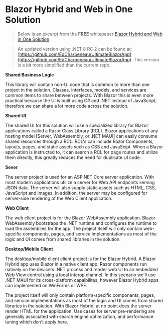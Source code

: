 # Blazor Hybrid and Web in One Solution

> Below is an excerpt from the **FREE** whitepaper [Blazor Hybrid and Web in One Solution](https://www.telerik.com/campaigns/blazor/ebook-blazor-hybrid).

> An updated version using .NET 8 RC 2 can be found at: [https://github.com/EdCharbeneau/UltimateBlazorApp](https://github.com/EdCharbeneau/UltimateBlazorApp). This version is a bit more simplified than the current repo.

**Shared Business Logic**

This library will contain non-UI code that is common to more than one project in the solution. Classes, interfaces, models, and services are common items to share between projects. With Blazor this is even more practical because the UI is built using C# and .NET instead of JavaScript, therefore we can share a lot more code across the solution.

**Shared UI**

The shared UI for this solution will use a specialized library for Blazor applications called a Razor Class Library (RCL). Blazor applications of any hosting model [Server, WebAssembly, or .NET MAUI] can easily consume shared resources through a RCL. RCL's can include Razor Components, layouts, pages, and static assets such as CSS and JavaScipt. When a Blazor application is instructed to, it can search a RCL for page routes and utilize them directly, this greatly reduces the need for duplicate UI code.

**Sever**

The server project is used for an ASP.NET Core server application. With most modern applications utilize a server for Web API endpoints serving JSON data. The server will also supply static assets such as HTML, CSS, JavaScript and images. In addition, the server may be configured for server-side rendering of the Web Client application.

**Web Client**

The web client project is for the Blazor WebAssembly application. Blazor WebAssembly bootstraps the .NET runtime and configures the runtime to load the assemblies for the app. The project itself will only contain web-specific components, pages, and service implementations as most of the logic and UI comes from shared libraries in the solution.

**Desktop/Mobile Client**

The desktop/mobile client client project is for the Blazor Hybrid. A Blazor Hybrid app uses Blazor in a native client app. Razor components run natively on the device's .NET process and render web UI to an embedded Web View control using a local interop channel. In this scenario we'll use .NET MAUI for its cross-platform capaibilites, however Blazor Hybrid apps can implemented on WinForms or WPF. 

The project itself will only contain platform-specific components, pages, and service implementations as most of the logic and UI comes from shared libraries in the solution. With Blazor Hybrid, at no point does the server render HTML for the application. Use cases for server pre-rendering are generally associated with search engine optimization, and performance tuning which don't apply here.
